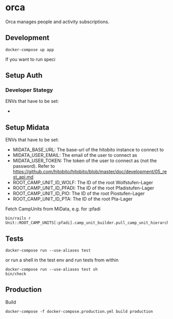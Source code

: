 # orca
Orca manages people and  activity subscriptions.

## Development

```
docker-compose up app
```

If you want to run speci

## Setup Auth

### Developer Stategy



ENVs that have to be set:

-

## Setup Midata

ENVs that have to be set:

- MIDATA_BASE_URL: The base-url of the hitobito instance to connect to
- MIDATA_USER_EMAIL: The email of the user to connect as
- MIDATA_USER_TOKEN: The token of the user to connect as (not the password). Refer to https://github.com/hitobito/hitobito/blob/master/doc/development/05_rest_api.md
- ROOT_CAMP_UNIT_ID_WOLF: The ID of the root Wolfstufen-Lager
- ROOT_CAMP_UNIT_ID_PFADI: The ID of the root Pfadistufen-Lager
- ROOT_CAMP_UNIT_ID_PIO: The ID of the root Piostufen-Lager
- ROOT_CAMP_UNIT_ID_PTA: The ID of the root Pta-Lager

Fetch CampUnits from MiData, e.g. for :pfadi
```
bin/rails r Unit::ROOT_CAMP_UNITS[:pfadi].camp_unit_builder.pull_camp_unit_hierarchy
```

## Tests

```
docker-compose run --use-aliases test
```

or run a shell in the test env and run tests from within

```
docker-compose run --use-aliases test sh
bin/check
```

## Production

Build

```
docker-compose -f docker-compose.production.yml build production
```
